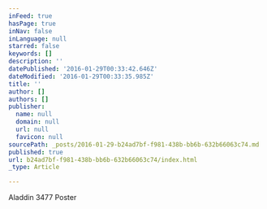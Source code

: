 ```yaml
---
inFeed: true
hasPage: true
inNav: false
inLanguage: null
starred: false
keywords: []
description: ''
datePublished: '2016-01-29T00:33:42.646Z'
dateModified: '2016-01-29T00:33:35.985Z'
title: ''
author: []
authors: []
publisher:
  name: null
  domain: null
  url: null
  favicon: null
sourcePath: _posts/2016-01-29-b24ad7bf-f981-438b-bb6b-632b66063c74.md
published: true
url: b24ad7bf-f981-438b-bb6b-632b66063c74/index.html
_type: Article

---
```

Aladdin 3477 Poster